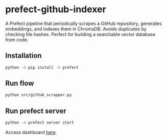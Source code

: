 # prefect-github-indexer

A Prefect pipeline that periodically scrapes a GitHub repository, generates embeddings, and indexes them in ChromaDB. Avoids duplicates by checking file hashes. Perfect for building a searchable vector database from code.

## Installation

```bash
python -m pip install -U prefect
```

## Run flow

```bash
python src/github_scrapper.py
```

## Run prefect server

```bash
python -m prefect server start
```

Access dashboard [here](http://localhost:4200/dashboard).
